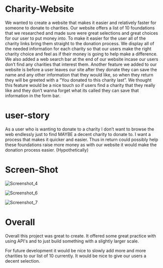 # Charity-Website
We wanted to create a website that makes it easier and relatively faster for someone to donate to charities.
Our website offers a list of 10 foundations that we researched and made sure were great selections and great choices for our user to put money into. 
To make it easier for the user all of the charity links bring them straight to the donation process. 
We display all of the needed information for each charity so that our users make the right charity choice and feel as if their money is going to help make a difference. 
We also added a web search bar at the end of our website incase our users don’t find any charities that interest them. 
Another feature we added to our website is before a user leaves our site after they donate
they can save the name and any other information that they would like, so when they return they will 
be greeted with a “You donated to this charity last”. We thought this feature would be a nice touch so if 
users find a charity that they really like and they don’t wanna forget what its called they can save that 
information in the form bar.

# user-story

As a user who is wanting to donate to a charity
I don’t want to browse the web endlessly just to find MAYBE a decent charity to donate to. 
I want a process that makes it quicker and easier.
Thus in return could possibly help these foundations raise more money as with our website it would make the donation process easier.  (Hypothetically)

# Screen-Shot
![Screenshot_4](https://user-images.githubusercontent.com/79290402/121441135-743d4c00-c946-11eb-8621-740285987d58.png)

![Screenshot_6](https://user-images.githubusercontent.com/79290402/121441180-8a4b0c80-c946-11eb-88c0-e42af0f3a052.png)

![Screenshot_7](https://user-images.githubusercontent.com/79290402/121441215-98992880-c946-11eb-8ec7-9f02aeacf372.png)

# Overall

Overall this project was great to create. It offered some great practice with using API's and to just build something with a slightly larger scale.

For future development it would be nice to slowly add more and more charities to our list of 10 currently. It would be nice to give our users a decent selection.
